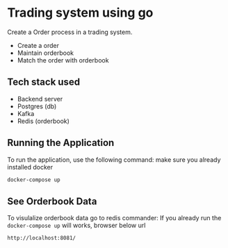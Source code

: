 # Trading system using go

Create a Order process in a trading system.
 - Create a order
 - Maintain orderbook
 - Match the order with orderbook

 Tech stack used
 --------------------
 - Backend server
 - Postgres (db)
 - Kafka
 - Redis (orderbook)

## Running the Application

To run the application, use the following command:
make sure you already installed docker


```bash
docker-compose up
```

## See Orderbook Data
To visulalize orderbook data go to redis commander:
If you already run the `docker-compose up` will works, browser below url

```bash
http://localhost:8081/
```
